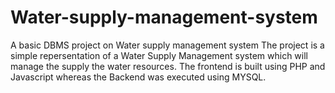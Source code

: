 # Water-supply-management-system
A basic DBMS project on Water supply management system
The project is a simple repersentation of a Water Supply Management system which will manage the supply the water resources. The frontend is built using PHP and Javascript whereas the Backend was executed using MYSQL.
